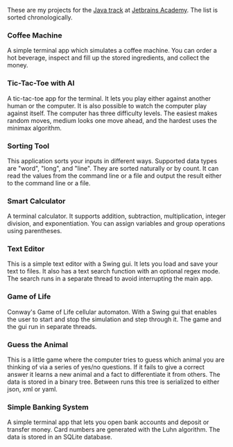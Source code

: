 These are my projects for the [Java track](https://hyperskill.org/tracks/1) at [Jetbrains Academy](https://www.jetbrains.com/academy). The list is sorted chronologically.


### Coffee Machine
A simple terminal app which simulates a coffee machine. You can order a hot beverage, inspect and fill up the stored ingredients, and collect the money.

### Tic-Tac-Toe with AI
A tic-tac-toe app for the terminal. It lets you play either against another human or the computer. It is also possible to watch the computer play against itself. The computer has three difficulty levels. The easiest makes random moves, medium looks one move ahead, and the hardest uses the minimax algorithm.

### Sorting Tool
This application sorts your inputs in different ways. Supported data types are "word", "long", and "line". They are sorted naturally or by count. It can read the values from the command line or a file and output the result either to the command line or a file.

### Smart Calculator
A terminal calculator. It supports addition, subtraction, multiplication, integer division, and exponentiation. You can assign variables and group operations using parentheses.

### Text Editor
This is a simple text editor with a Swing gui. It lets you load and save your text to files. It also has a text search function with an optional regex mode. The search runs in a separate thread to avoid interrupting the main app.

### Game of Life
Conway's Game of Life cellular automaton. With a Swing gui that enables the user to start and stop the simulation and step through it. The game and the gui run in separate threads.

### Guess the Animal
This is a little game where the computer tries to guess which animal you are thinking of via a series of yes/no questions. If it fails to give a correct answer it learns a new animal and a fact to differentiate it from others. The data is stored in a binary tree. Between runs this tree is serialized to either json, xml or yaml.

### Simple Banking System
A simple terminal app that lets you open bank accounts and deposit or transfer money. Card numbers are generated with the Luhn algorithm. The data is stored in an SQLite database.
